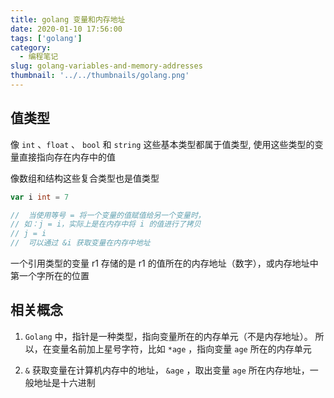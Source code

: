 ```yaml
---
title: golang 变量和内存地址
date: 2020-01-10 17:56:00
tags: ['golang']
category:
  - 编程笔记
slug: golang-variables-and-memory-addresses
thumbnail: '../../thumbnails/golang.png'
---
```


## 值类型

像 `int` 、`float` 、 `bool` 和 `string` 这些基本类型都属于值类型, 使用这些类型的变量直接指向存在内存中的值

像数组和结构这些复合类型也是值类型

```go
var i int = 7

//  当使用等号 = 将一个变量的值赋值给另一个变量时，
// 如：j = i，实际上是在内存中将 i 的值进行了拷贝
// j = i
//  可以通过 &i 获取变量在内存中地址
```

一个引用类型的变量 r1 存储的是 r1 的值所在的内存地址（数字），或内存地址中第一个字所在的位置

## 相关概念

1. `Golang` 中，指针是一种类型，指向变量所在的内存单元（不是内存地址）。
   所以，在变量名前加上星号字符，比如 `*age` ，指向变量 `age` 所在的内存单元

2. `&` 获取变量在计算机内存中的地址， `&age` ，取出变量 `age` 所在内存地址，一般地址是十六进制
